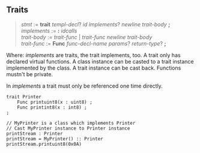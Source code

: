 ## Traits

> *stmt* := **trait** *templ-decl*? *id* *implements*? *newline* *trait-body* **;**\
> *implements* := **:** *idcalls*\
> *trait-body* := *trait-func* | *trait-func* *newline* *trait-body*\
> *trait-func* := **Func** *func-decl-name* *params*? *return-type*? **;**

Where: *implements* are traits, the trait implements, too. A trait only has
declared virtual functions. A class instance can be casted to a trait
instance implemented by the class. A trait instance can be cast back. Functions
mustn't be private.

In *implements* a trait must only be referenced one time directly.

```
trait Printer
	Func printuint8(x : uint8) ;
	Func printint8(x : int8) ;
;

// MyPrinter is a class which implements Printer
// Cast MyPrinter instance to Printer instance
printStream : Printer
printStream = MyPrinter() :: Printer
printStream.printuint8(0x0A)
```
